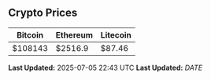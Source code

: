 
## Crypto Prices
| Bitcoin | Ethereum | Litecoin |
| ------- | -------- | -------- |
| $108143 | $2516.9 | $87.46 |
**Last Updated:** 2025-07-05 22:43 UTC
**Last Updated:** $DATE$
